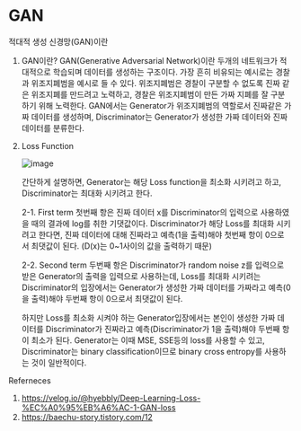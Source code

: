 # GAN
적대적 생성 신경망(GAN)이란

1. GAN이란?
   GAN(Generative Adversarial Network)이란 두개의 네트워크가 적대적으로 학습되며 데이터를 생성하는 구조이다.
   가장 흔히 비유되는 예시로는 경찰과 위조지폐범을 예시로 들 수 있다. 위조지폐범은 경찰이 구분할 수 없도록 진짜 같은 위조지폐를 만드려고 노력하고,
   경찰은 위조지폐범이 만든 가짜 지폐를 잘 구분하기 위해 노력한다.
   GAN에서는 Generator가 위조지폐범의 역할로서 진짜같은 가짜 데이터를 생성하며, Discriminator는 Generator가 생성한 가짜 데이터와 진짜 데이터를 분류한다.

 
3. Loss Function
   
   ![image](https://github.com/daedalus-KM/GAN/assets/85052989/613767a6-b13d-4b2b-a645-2b06f419f90c)
   
   
   간단하게 설명하면, Generator는 해당 Loss function을 최소화 시키려고 하고, Discriminator는 최대화 시키려고 한다.

   
   2-1. First term
      첫번째 항은 진짜 데이터 x를 Discriminator의 입력으로 사용하였을 때의 결과에 log를 취한 기댓값이다.
      Discriminator가 해당 Loss를 최대화 시키려고 한다면,
      진짜 데이터에 대해 진짜라고 예측(1을 출력)해야 첫번째 항이 0으로서 최댓값이 된다. (D(x)는 0~1사이의 값을 출력하기 때문)

   
   2-2. Second term
      두번째 항은 Discriminator가 random noise z를 입력으로 받은 Generator의 출력을 입력으로 사용하는데,
      Loss를 최대화 시키려는 Discriminator의 입장에서는 Generator가 생성한 가짜 데이터를 가짜라고 예측(0을 출력)해야
      두번째 항이 0으로서 최댓값이 된다.
   
      하지만 Loss를 최소화 시켜야 하는 Generator입장에서는 본인이 생성한 가짜 데이터를 Discriminator가 진짜라고
      예측(Discriminator가 1을 출력)해야 두번째 항이 최소가 된다.
      Generator는 이때 MSE, SSE등의 loss를 사용할 수 있고, Discriminator는 binary classification이므로 binary cross entropy를 사용하는 것이 일반적이다.
      
Referneces
1. https://velog.io/@hyebbly/Deep-Learning-Loss-%EC%A0%95%EB%A6%AC-1-GAN-loss
2. https://baechu-story.tistory.com/12
